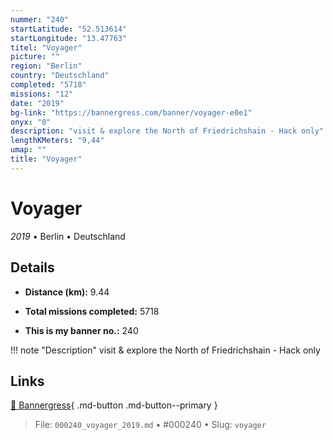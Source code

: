```yaml
---
nummer: "240"
startLatitude: "52.513614"
startLongitude: "13.47763"
titel: "Voyager"
picture: ""
region: "Berlin"
country: "Deutschland"
completed: "5718"
missions: "12"
date: "2019"
bg-link: "https://bannergress.com/banner/voyager-e0e1"
onyx: "0"
description: "visit & explore the North of Friedrichshain - Hack only"
lengthKMeters: "9,44"
umap: ""
title: "Voyager"
---
```

# Voyager

*2019* • Berlin • Deutschland



## Details
- **Distance (km):** 9.44

- **Total missions completed:** 5718
- **This is my banner no.:** 240


!!! note "Description"
    visit & explore the North of Friedrichshain - Hack only



## Links
[🔗 Bannergress](https://bannergress.com/banner/voyager-e0e1){ .md-button .md-button--primary }



> File: `000240_voyager_2019.md` • #000240 • Slug: `voyager`
